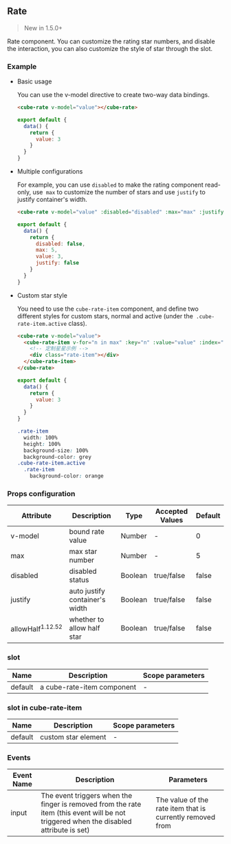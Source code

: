 ## Rate

> New in 1.5.0+

Rate component. You can customize the rating star numbers, and disable the interaction, you can also customize the style of star through the slot.

### Example

- Basic usage

  You can use the v-model directive to create two-way data bindings.

  ```html
  <cube-rate v-model="value"></cube-rate>
  ```

  ```javascript
  export default {
    data() {
      return {
        value: 3
      }
    }
  }
  ```

- Multiple configurations

  For example, you can use `disabled` to make the rating component read-only, use` max` to customize the number of stars and use `justify` to justify container's width.

  ```html
  <cube-rate v-model="value" :disabled="disabled" :max="max" :justify="justify"></cube-rate>
  ```

  ```javascript
  export default {
    data() {
      return {
        disabled: false,
        max: 5,
        value: 3,
        justify: false
      }
    }
  }
  ```

- Custom star style

  You need to use the `cube-rate-item` component, and define two different styles for custom stars, normal and active (under the` .cube-rate-item.active` class).

  ```html
  <cube-rate v-model="value">
    <cube-rate-item v-for="n in max" :key="n" :value="value" :index="n">
      <!-- 定制星星示例 -->
      <div class="rate-item"></div>
    </cube-rate-item>
  </cube-rate>
  ```

  ```javascript
  export default {
    data() {
      return {
        value: 3
      }
    }
  }
  ```

  ```css
  .rate-item
    width: 100%
    height: 100%
    background-size: 100%
    background-color: grey
  .cube-rate-item.active
    .rate-item
      background-color: orange
  ```

### Props configuration

| Attribute | Description | Type | Accepted Values | Default |
| - | - | - | - | - |
| v-model | bound rate value | Number | - | 0 |
| max | max star number | Number | - | 5 |
| disabled | disabled status | Boolean | true/false | false |
| justify | auto justify container's width | Boolean | true/false | false |
| allowHalf<sup>1.12.52</sup> | whether to allow half star | Boolean | true/false | false |

### slot

| Name | Description | Scope parameters |
| - | - | - |
| default | a cube-rate-item component | - |

### slot in cube-rate-item

| Name | Description | Scope parameters |
| - | - | - |
| default | custom star element | - |

### Events

| Event Name | Description | Parameters |
| - | - | - |
| input | The event triggers when the finger is removed from the rate item (this event will be not triggered when the disabled attribute is set) | The value of the rate item that is currently removed from |
